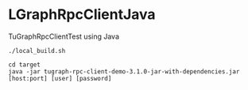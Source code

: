 # LGraphRpcClientJava

TuGraphRpcClientTest using Java

```
./local_build.sh

cd target
java -jar tugraph-rpc-client-demo-3.1.0-jar-with-dependencies.jar [host:port] [user] [password]
```
